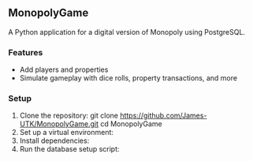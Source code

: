 ## MonopolyGame

A Python application for a digital version of Monopoly using PostgreSQL. 

### Features
- Add players and properties
- Simulate gameplay with dice rolls, property transactions, and more

### Setup
1. Clone the repository:
git clone https://github.com/James-UTK/MonopolyGame.git
cd MonopolyGame
2. Set up a virtual environment:
3. Install dependencies:
4. Run the database setup script:
